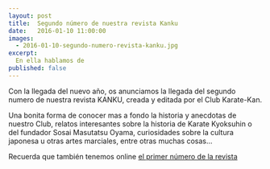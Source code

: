 ```yaml
---
layout: post
title:  Segundo número de nuestra revista Kanku
date:   2016-01-10 11:00:00
images:
  - 2016-01-10-segundo-numero-revista-kanku.jpg
excerpt:
  En ella hablamos de
published: false
---
```


Con la llegada del nuevo año, os anunciamos la llegada del segundo numero de nuestra revista KANKU, creada y editada por el Club Karate-Kan.

Una bonita forma de conocer mas a fondo la historia y anecdotas de nuestro Club, relatos interesantes sobre la historia de Karate Kyoksuhin o del fundador Sosai Masutatsu Oyama, curiosidades sobre la cultura japonesa u otras artes marciales, entre otras muchas cosas...

Recuerda que también tenemos online [el primer número de la revista]({{site.url}}/2015/06/22/primer-numero-revista-kanku.html)

<div data-configid="0/13686284" style="width:525px; height:371px;" class="issuuembed"></div><script type="text/javascript" src="//e.issuu.com/embed.js" async="true"></script>
